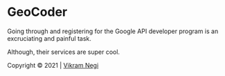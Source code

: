 # GeoCoder

Going through and registering for the Google API developer program is an excruciating and painful task.

Although, their services are super cool.

Copyright &copy; 2021 | [Vikram Negi](http://twitter.com/lostvikx)